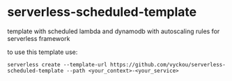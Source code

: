 # serverless-scheduled-template

template with scheduled lambda and dynamodb with autoscaling rules for serverless framework

to use this template use:

`serverless create --template-url https://github.com/vyckou/serverless-scheduled-template --path <your_context>-<your_service>`